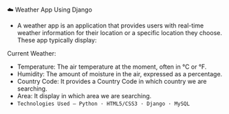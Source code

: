 ☁️ Weather App Using Django

- A weather app is an application that provides users with real-time weather information for their location or a specific location they choose. These app typically display: 

Current Weather:

- Temperature: The air temperature at the moment, often in °C or °F.
- Humidity: The amount of moisture in the air, expressed as a percentage. 
- Country Code: It provides a Country Code in which country we are searching. 
- Area: It display in which area we are searching. 
- `Technologies Used – Python · HTML5/CSS3 · Django · MySQL`
